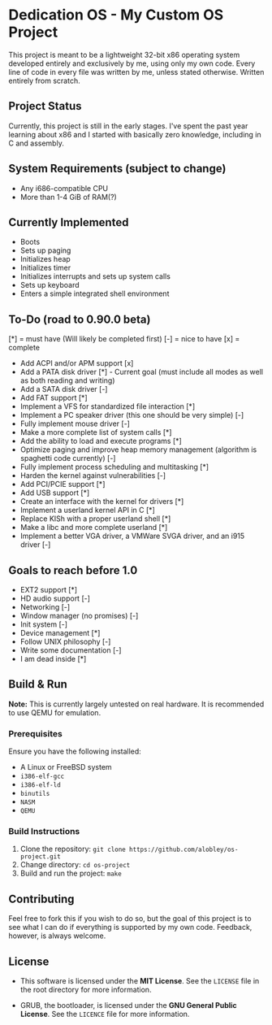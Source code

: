 # Dedication OS - My Custom OS Project

This project is meant to be a lightweight 32-bit x86 operating system developed entirely and exclusively by me, using only my own code. Every line of code in every file was written by me, unless stated otherwise. Written entirely from scratch.

## Project Status
Currently, this project is still in the early stages. I've spent the past year learning about x86 and I started with basically zero knowledge, including in C and assembly.

## System Requirements (subject to change)
- Any i686-compatible CPU
- More than 1-4 GiB of RAM(?)

## Currently Implemented
  - Boots
  - Sets up paging
  - Initializes heap
  - Initializes timer
  - Initializes interrupts and sets up system calls
  - Sets up keyboard
  - Enters a simple integrated shell environment



## To-Do (road to 0.90.0 beta)
[*] = must have (Will likely be completed first)
[-] = nice to have
[x] = complete
- Add ACPI and/or APM support [x]
- Add a PATA disk driver [*]      - Current goal (must include all modes as well as both reading and writing)
- Add a SATA disk driver [-]
- Add FAT support [*]
- Implement a VFS for standardized file interaction [*]
- Implement a PC speaker driver (this one should be very simple) [-]
- Fully implement mouse driver [-]
- Make a more complete list of system calls [*]
- Add the ability to load and execute programs [*]
- Optimize paging and improve heap memory management (algorithm is spaghetti code currently) [-]
- Fully implement process scheduling and multitasking [*]
- Harden the kernel against vulnerabilities [-]
- Add PCI/PCIE support [*]
- Add USB support [*]
- Create an interface with the kernel for drivers [*]
- Implement a userland kernel API in C [*]
- Replace KISh with a proper userland shell [*]
- Make a libc and more complete userland [*]
- Implement a better VGA driver, a VMWare SVGA driver, and an i915 driver [-]

## Goals to reach before 1.0
- EXT2 support [*]
- HD audio support [-]
- Networking [-]
- Window manager (no promises) [-]
- Init system [-]
- Device management [*]
- Follow UNIX philosophy [-]
- Write some documentation [-]
- I am dead inside [*]

## Build & Run

**Note:** This is currently largely untested on real hardware. It is recommended to use QEMU for emulation.

### Prerequisites
Ensure you have the following installed:
- A Linux or FreeBSD system
- `i386-elf-gcc`
- `i386-elf-ld`
- `binutils`
- `NASM`
- `QEMU`

### Build Instructions
1. Clone the repository:
   `git clone https://github.com/alobley/os-project.git`
2. Change directory:
    `cd os-project`
3. Build and run the project:
    `make`

## Contributing
Feel free to fork this if you wish to do so, but the goal of this project is to see what I can do if everything is supported by my own code. Feedback, however, is always welcome.

## License
- This software is licensed under the **MIT License**. See the `LICENSE` file in the root directory for more information.

- GRUB, the bootloader, is licensed under the **GNU General Public License**. See the `LICENCE` file for more information.